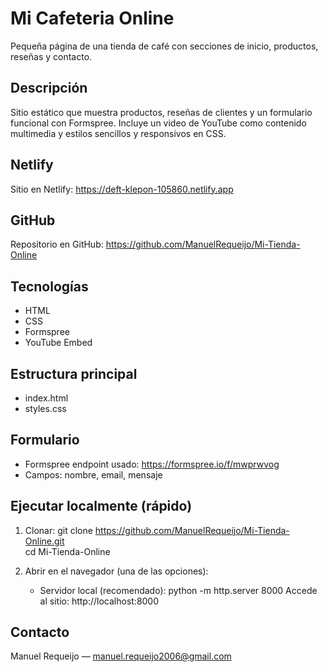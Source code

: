# Mi Cafeteria Online

Pequeña página de una tienda de café con secciones de inicio, productos, reseñas y contacto.

## Descripción
Sitio estático que muestra productos, reseñas de clientes y un formulario funcional con Formspree. Incluye un video de YouTube como contenido multimedia y estilos sencillos y responsivos en CSS.

## Netlify
Sitio en Netlify: https://deft-klepon-105860.netlify.app

## GitHub
Repositorio en GitHub: https://github.com/ManuelRequeijo/Mi-Tienda-Online

## Tecnologías
- HTML
- CSS
- Formspree
- YouTube Embed

## Estructura principal
- index.html
- styles.css

## Formulario
- Formspree endpoint usado: https://formspree.io/f/mwprwvog
- Campos: nombre, email, mensaje

## Ejecutar localmente (rápido)
1. Clonar:
   git clone https://github.com/ManuelRequeijo/Mi-Tienda-Online.git  
   cd Mi-Tienda-Online

2. Abrir en el navegador (una de las opciones):
   - Servidor local (recomendado):
     python -m http.server 8000
     Accede al sitio: http://localhost:8000
     
## Contacto
Manuel Requeijo — manuel.requeijo2006@gmail.com
